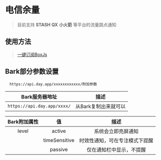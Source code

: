 # 电信余量

>目前支持 **STASH** **QX** **小火箭** 等平台的流量跳点通知

## 使用方法
> [一键订阅BoxJs](http://boxjs.com/#/sub/add/https%3A%2F%2Fraw.githubusercontent.com%2FQGCliveDavis%2FModule%2Fmain%2FTeleV2.0%2FTele.json)
       


## Bark部分参数设置

```http
  https://api.day.app/xxxxxxxxxxxx/附加参数
```

| Bark服务器地址 | 描述     |
| :------:  | :----: |
| `https://api.day.app/xxxx/`| 从Bark复制出来就可以|

|Bark附加属性|值|描述|
|:----:|:----:|:----:|
|level|active|系统会立即亮屏通知|
||timeSensitive|时效性通知，可在专注模式下提醒|
||passive|仅在通知栏中显示，不提醒|


